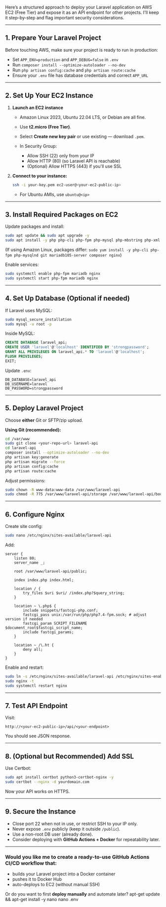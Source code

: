 Here’s a structured approach to deploy your Laravel application on AWS EC2 (Free Tier) and expose it as an API endpoint for other projects. I'll keep it step-by-step and flag important security considerations.

---

## **1. Prepare Your Laravel Project**

Before touching AWS, make sure your project is ready to run in production:

-   Set `APP_ENV=production` and `APP_DEBUG=false` in `.env`
-   Run `composer install --optimize-autoloader --no-dev`
-   Run `php artisan config:cache` and `php artisan route:cache`
-   Ensure your `.env` file has database credentials and correct `APP_URL`

---

## **2. Set Up Your EC2 Instance**

1. **Launch an EC2 instance**

    - Amazon Linux 2023, Ubuntu 22.04 LTS, or Debian are all fine.
    - Use **t2.micro (Free Tier)**.
    - Select **Create new key pair** or use existing — download `.pem`.
    - In Security Group:

        - Allow SSH (22) only from your IP
        - Allow HTTP (80) (so Laravel API is reachable)
        - (Optional) Allow HTTPS (443) if you'll use SSL

2. **Connect to your instance:**

    ```bash
    ssh -i your-key.pem ec2-user@<your-ec2-public-ip>
    ```

    - For Ubuntu AMIs, use `ubuntu@<ip>`

---

## **3. Install Required Packages on EC2**

Update packages and install:

```bash
sudo apt update && sudo apt upgrade -y
sudo apt install -y php php-cli php-fpm php-mysql php-mbstring php-xml unzip curl git composer mariadb-server nginx
```

(If using Amazon Linux, packages differ: `sudo yum install -y php-cli php-fpm php-mysqlnd git mariadb105-server composer nginx`)

Enable services:

```bash
sudo systemctl enable php-fpm mariadb nginx
sudo systemctl start php-fpm mariadb nginx
```

---

## **4. Set Up Database (Optional if needed)**

If Laravel uses MySQL:

```bash
sudo mysql_secure_installation
sudo mysql -u root -p
```

Inside MySQL:

```sql
CREATE DATABASE laravel_api;
CREATE USER 'laravel'@'localhost' IDENTIFIED BY 'strongpassword';
GRANT ALL PRIVILEGES ON laravel_api.* TO 'laravel'@'localhost';
FLUSH PRIVILEGES;
EXIT;
```

Update `.env`:

```
DB_DATABASE=laravel_api
DB_USERNAME=laravel
DB_PASSWORD=strongpassword
```

---

## **5. Deploy Laravel Project**

Choose **either** Git or SFTP/zip upload.

**Using Git (recommended):**

```bash
cd /var/www
sudo git clone <your-repo-url> laravel-api
cd laravel-api
composer install --optimize-autoloader --no-dev
php artisan key:generate
php artisan migrate --force
php artisan config:cache
php artisan route:cache
```

Adjust permissions:

```bash
sudo chown -R www-data:www-data /var/www/laravel-api
sudo chmod -R 775 /var/www/laravel-api/storage /var/www/laravel-api/bootstrap/cache
```

---

## **6. Configure Nginx**

Create site config:

```bash
sudo nano /etc/nginx/sites-available/laravel-api
```

Add:

```nginx
server {
    listen 80;
    server_name _;

    root /var/www/laravel-api/public;

    index index.php index.html;

    location / {
        try_files $uri $uri/ /index.php?$query_string;
    }

    location ~ \.php$ {
        include snippets/fastcgi-php.conf;
        fastcgi_pass unix:/var/run/php/php7.4-fpm.sock; # adjust version if needed
        fastcgi_param SCRIPT_FILENAME $document_root$fastcgi_script_name;
        include fastcgi_params;
    }

    location ~ /\.ht {
        deny all;
    }
}
```

Enable and restart:

```bash
sudo ln -s /etc/nginx/sites-available/laravel-api /etc/nginx/sites-enabled/
sudo nginx -t
sudo systemctl restart nginx
```

---

## **7. Test API Endpoint**

Visit:

```
http://<your-ec2-public-ip>/api/<your-endpoint>
```

You should see JSON response.

---

## **8. (Optional but Recommended) Add SSL**

Use Certbot:

```bash
sudo apt install certbot python3-certbot-nginx -y
sudo certbot --nginx -d yourdomain.com
```

Now your API works on HTTPS.

---

## **9. Secure the Instance**

-   Close port 22 when not in use, or restrict SSH to your IP only.
-   Never expose `.env` publicly (keep it outside `/public`).
-   Use a non-root DB user (already done).
-   Consider deploying with **GitHub Actions + Docker** for repeatability later.

---

### **Would you like me to create a ready-to-use GitHub Actions CI/CD workflow** that:

-   builds your Laravel project into a Docker container
-   pushes it to Docker Hub
-   auto-deploys to EC2 (without manual SSH)

Or do you want to first **deploy manually** and automate later?
apt-get update && apt-get install -y nano
nano .env
